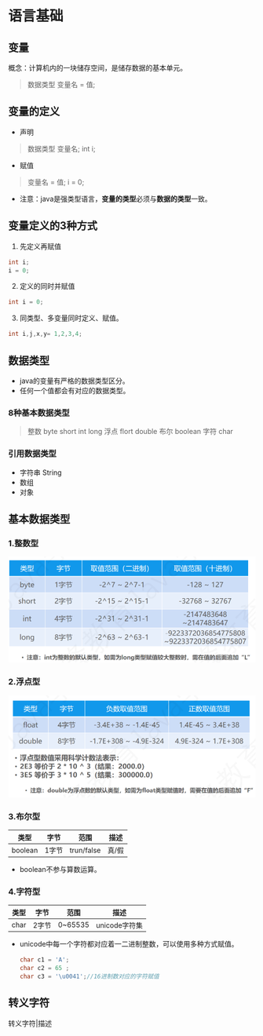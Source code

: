 # 语言基础
## 变量
概念：计算机内的一块储存空间，是储存数据的基本单元。
> 数据类型 变量名 = 值;
## 变量的定义
* 声明 
>数据类型 变量名;
>int i;
* 赋值
>变量名 = 值;
>i = 0;
* 注意：java是强类型语言，**变量的类型**必须与**数据的类型**一致。
## 变量定义的3种方式
1. 先定义再赋值
```java
int i;
i = 0;
```
2. 定义的同时并赋值
```java
int i = 0;
```
3. 同类型、多变量同时定义、赋值。
```java
int i,j,x,y= 1,2,3,4;
```
## 数据类型
* java的变量有严格的数据类型区分。
* 任何一个值都会有对应的数据类型。
### 8种基本数据类型
>整数 byte short int long
>浮点 flort double
>布尔 boolean
>字符 char
### 引用数据类型
* 字符串 String
* 数组
* 对象
## 基本数据类型
### 1.整数型
![整数型的内存大小](img/Snipaste_2023-02-01_09-48-32.png)
### 2.浮点型
![浮点型大小](img/Snipaste_2023-02-01_09-49-03.png)
### 3.布尔型
| 类型    | 字节  | 范围       | 描述  |
| ------- | ----- | ---------- | ----- |
| boolean | 1字节 | trun/false | 真/假 |
* boolean不参与算数运算。
### 4.字符型
| 类型 | 字节  | 范围    | 描述          |
| ---- | ----- | ------- | ------------- |
| char | 2字节 | 0~65535 | unicode字符集 |
* unicode中每一个字符都对应着一二进制整数，可以使用多种方式赋值。
  ```java
  char c1 = 'A';
  char c2 = 65 ;
  char c3 = '\u0041';//16进制数对应的字符赋值
  ```
## 转义字符
转义字符|描述
